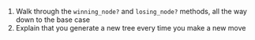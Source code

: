 1. Walk through the `winning_node?` and `losing_node?` methods, all the way down to the base case
2. Explain that you generate a new tree every time you make a new move